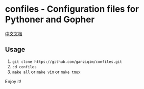 # confiles - Configuration files for Pythoner and Gopher

[中文文档](https://github.com/ganziqim/confiles/blob/master/README_CN.md)

## Usage

1. `git clone https://github.com/ganziqim/confiles.git`
1. `cd confiles`
1. `make all` or `make vim` or `make tmux`

Enjoy it!
